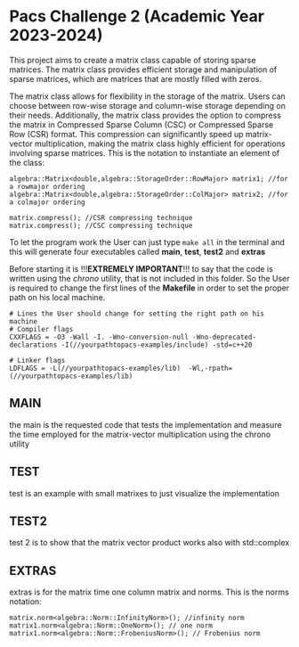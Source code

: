 # Pacs Challenge 2 (Academic Year 2023-2024)

This project aims to create a matrix class capable of storing sparse matrices. The matrix class provides efficient storage and manipulation of sparse matrices, which are matrices that are mostly filled with zeros.

The matrix class allows for flexibility in the storage of the matrix. Users can choose between row-wise storage and column-wise storage depending on their needs. Additionally, the matrix class provides the option to compress the matrix in Compressed Sparse Column (CSC) or Compressed Sparse Row (CSR) format. This compression can significantly speed up matrix-vector multiplication, making the matrix class highly efficient for operations involving sparse matrices. This is the notation to instantiate an element of the class:


```
algebra::Matrix<double,algebra::StorageOrder::RowMajor> matrix1; //for a rowmajor ordering
algebra::Matrix<double,algebra::StorageOrder::ColMajor> matrix2; //for a colmajor ordering

matrix.compress(); //CSR compressing technique
matrix.compress(); //CSC compressing technique
```

To let the program work the User can just type `make all` in the terminal and this will generate four executables called **main**, **test**, **test2** and **extras**

Before starting it is !!!**EXTREMELY IMPORTANT**!!! to say that the code is written using the *chrono* utility, that is not included in this folder. So the User is required to change the first lines of the **Makefile** in order to set the proper path on his local machine.
```
# Lines the User should change for setting the right path on his machine 
# Compiler flags
CXXFLAGS = -O3 -Wall -I. -Wno-conversion-null -Wno-deprecated-declarations -I(//yourpathtopacs-examples/include) -std=c++20

# Linker flags
LDFLAGS = -L(//yourpathtopacs-examples/lib)  -Wl,-rpath=(//yourpathtopacs-examples/lib) 
```
## MAIN
the main is the requested code that tests the implementation and measure the time employed for the matrix-vector multiplication using the chrono utility
## TEST
test is an example with small matrixes to just visualize the implementation 
## TEST2
test 2 is to show that the matrix vector product works also with std::complex<T>
## EXTRAS
extras is for the matrix time one column matrix and norms. This is the norms notation:
```
matrix.norm<algebra::Norm::InfinityNorm>(); //infinity norm
matrix1.norm<algebra::Norm::OneNorm>(); // one norm
matrix1.norm<algebra::Norm::FrobeniusNorm>(); // Frobenius norm
```
